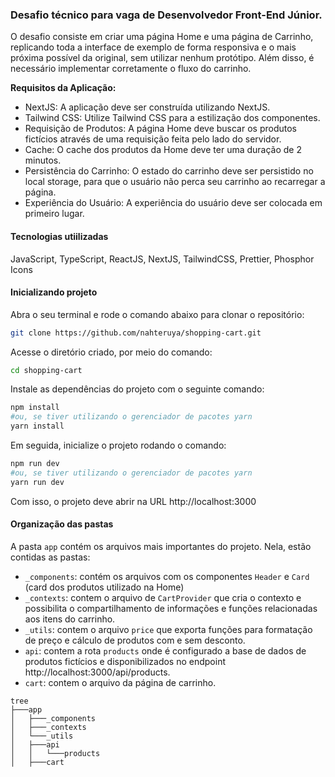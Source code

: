 ### Desafio técnico para vaga de Desenvolvedor Front-End Júnior.

O desafio consiste em criar uma página Home e uma página de Carrinho,
replicando toda a interface de exemplo de forma responsiva e o mais
próxima possível da original, sem utilizar nenhum protótipo. Além disso, é
necessário implementar corretamente o fluxo do carrinho.

**Requisitos da Aplicação:**

- NextJS: A aplicação deve ser construída utilizando NextJS.
- Tailwind CSS: Utilize Tailwind CSS para a estilização dos componentes.
- Requisição de Produtos: A página Home deve buscar os produtos fictícios através
  de uma requisição feita pelo lado do servidor.
- Cache: O cache dos produtos da Home deve ter uma duração de 2 minutos.
- Persistência do Carrinho: O estado do carrinho deve ser persistido no local
  storage, para que o usuário não perca seu carrinho ao recarregar a página.
- Experiência do Usuário: A experiência do usuário deve ser colocada em primeiro
  lugar.

#### Tecnologias utiilizadas

JavaScript, TypeScript, ReactJS, NextJS, TailwindCSS, Prettier, Phosphor Icons

#### Inicializando projeto

Abra o seu terminal e rode o comando abaixo para clonar o repositório:

```bash
git clone https://github.com/nahteruya/shopping-cart.git
```

Acesse o diretório criado, por meio do comando:

```bash
cd shopping-cart
```

Instale as dependências do projeto com o seguinte comando:

```bash
npm install
#ou, se tiver utilizando o gerenciador de pacotes yarn
yarn install
```

Em seguida, inicialize o projeto rodando o comando:

```bash
npm run dev
#ou, se tiver utilizando o gerenciador de pacotes yarn
yarn run dev
```

Com isso, o projeto deve abrir na URL http://localhost:3000

#### Organização das pastas

A pasta `app` contém os arquivos mais importantes do projeto. Nela, estão contidas as pastas:

- `_components`: contém os arquivos com os componentes `Header` e `Card` (card dos produtos utilizado na Home)
- `_contexts`: contem o arquivo de `CartProvider` que cria o contexto e possibilita o compartilhamento de informações e funções relacionadas aos itens do carrinho.
- `_utils`: contem o arquivo `price` que exporta funções para formatação de preço e cálculo de produtos com e sem desconto.
- `api`: contem a rota `products` onde é configurado a base de dados de produtos fictícios e disponibilizados no endpoint http://localhost:3000/api/products.
- `cart`: contem o arquivo da página de carrinho.

```shell
tree
├───app
│   ├───_components
│   ├───_contexts
│   └───_utils
│   ├───api
│   │   └───products
│   ├───cart
```
